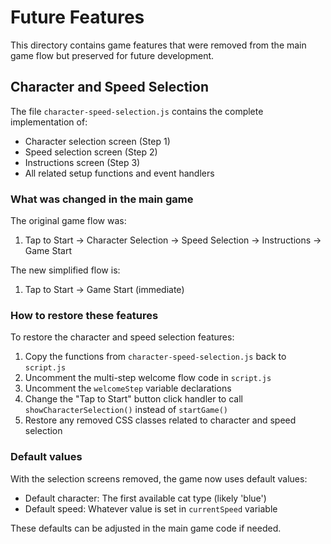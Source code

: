 # Future Features

This directory contains game features that were removed from the main game flow but preserved for future development.

## Character and Speed Selection

The file `character-speed-selection.js` contains the complete implementation of:

- Character selection screen (Step 1)
- Speed selection screen (Step 2) 
- Instructions screen (Step 3)
- All related setup functions and event handlers

### What was changed in the main game

The original game flow was:
1. Tap to Start → Character Selection → Speed Selection → Instructions → Game Start

The new simplified flow is:
1. Tap to Start → Game Start (immediate)

### How to restore these features

To restore the character and speed selection features:

1. Copy the functions from `character-speed-selection.js` back to `script.js`
2. Uncomment the multi-step welcome flow code in `script.js`
3. Uncomment the `welcomeStep` variable declarations
4. Change the "Tap to Start" button click handler to call `showCharacterSelection()` instead of `startGame()`
5. Restore any removed CSS classes related to character and speed selection

### Default values

With the selection screens removed, the game now uses default values:
- Default character: The first available cat type (likely 'blue')
- Default speed: Whatever value is set in `currentSpeed` variable

These defaults can be adjusted in the main game code if needed.